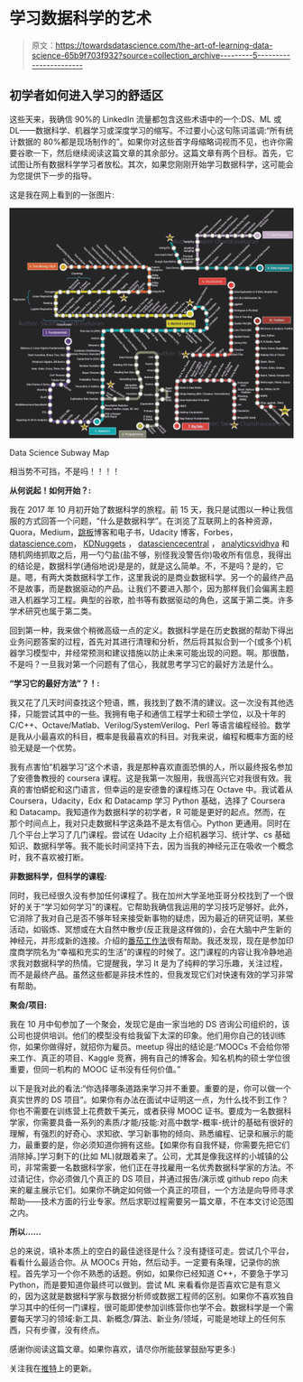 # 学习数据科学的艺术

> 原文：<https://towardsdatascience.com/the-art-of-learning-data-science-65b9f703f932?source=collection_archive---------5----------------------->

## 初学者如何进入学习的舒适区

这些天来，我确信 90%的 LinkedIn 流量都包含这些术语中的一个:DS、ML 或 DL——数据科学、机器学习或深度学习的缩写。不过要小心这句陈词滥调:“所有统计数据的 80%都是现场制作的”。如果你对这些首字母缩略词视而不见，也许你需要谷歌一下，然后继续阅读这篇文章的其余部分。这篇文章有两个目标。首先，它试图让所有数据科学学习者放松。其次，如果您刚刚开始学习数据科学，这可能会为您提供下一步的指导。

这是我在网上看到的一张图片:

![](img/8762c6d276de379d911f378d50736585.png)

Data Science Subway Map

相当势不可挡，不是吗！！！！

**从何说起！如何开始？:**

我在 2017 年 10 月初开始了数据科学的旅程。前 15 天，我只是试图以一种让我信服的方式回答一个问题，“什么是数据科学”。在浏览了互联网上的各种资源，Quora，Medium，[跳板](https://www.springboard.com/)博客和电子书，Udacity 博客，Forbes，[datascience.com](https://www.datascience.com/)， [KDNuggets](https://www.kdnuggets.com/) ， [datasciencecentral](https://www.datasciencecentral.com/) ， [analyticsvidhya](https://www.analyticsvidhya.com/) 和随机网络抓取之后，用一勺勺盐(盐不够，别怪我没警告你)吸收所有信息，我得出的结论是，数据科学(通俗地说)是是的，就是这么简单。不，不是吗？是的，它是。嗯，有两大类数据科学工作，这里我说的是商业数据科学。另一个的最终产品不是故事，而是数据驱动的产品。让我们不要进入那个，因为那样我们会偏离主题进入机器学习工程。典型的谷歌，脸书等有数据驱动的角色，这属于第二类。许多学术研究也属于第二类。

回到第一种，我来做个稍微高级一点的定义。数据科学是在历史数据的帮助下得出业务问题答案的过程，首先对其进行清理和分析，然后将其拟合到一个(或多个)机器学习模型中，并经常预测和建议措施以防止未来可能出现的问题。啊。那很酷，不是吗？一旦我对第一个问题有了信心，我就思考学习它的最好方法是什么。

**“学习它的最好方法”？！:**

我又花了几天时间查找这个短语，瞧，我找到了数不清的建议。这一次没有其他选择，只能尝试其中的一些。我拥有电子和通信工程学士和硕士学位，以及十年的 C/C++、Octave/Matlab、Verilog/SystemVerilog、Perl 等语言编程经验。数学是我从小最喜欢的科目，概率是我最喜欢的科目。对我来说，编程和概率方面的经验无疑是一个优势。

我有点害怕“机器学习”这个术语，我是那种喜欢直面恐惧的人，所以最终报名参加了安德鲁教授的 coursera 课程。这是我第一次服用，我很高兴它对我很有效。我真的害怕蟒蛇和这门语言，但幸运的是安德鲁的课程练习在 Octave 中。我试着从 Coursera，Udacity，Edx 和 Datacamp 学习 Python 基础，选择了 Coursera 和 Datacamp。我知道作为数据科学的初学者，R 可能是更好的起点。然而，在那个时间点上，我对只走数据科学这条路不是太有信心。Python 更通用。同时在几个平台上学习了几门课程。尝试在 Udacity 上介绍机器学习、统计学、cs 基础知识、数据科学等。我不能长时间坚持下去，因为当我的神经元正在吸收一个概念时，我不喜欢被打断。

**非数据科学，但科学的课程:**

同时，我已经很久没有参加任何课程了。我在加州大学圣地亚哥分校找到了一个很好的关于“学习如何学习”的课程。它帮助我确信我运用的学习技巧足够好。此外，它消除了我对自己是否不够年轻来接受新事物的疑虑，因为最近的研究证明，某些活动，如锻炼、冥想或在大自然中散步(反正我是这样做的)，会在大脑中产生新的神经元，并形成新的连接。介绍的[番茄工作法](https://en.wikipedia.org/wiki/Pomodoro_Technique)很有帮助。我还发现，现在是参加印度商学院名为“幸福和充实的生活”的课程的时候了。这门课程的内容让我冷静地追求我对数据科学的热情。它提醒我，学习 It 是为了纯粹的学习乐趣，关注过程，而不是最终产品。虽然这些都是非技术性的，但我发现它们对快速有效的学习非常有帮助。

**聚会/项目:**

我在 10 月中旬参加了一个聚会，发现它是由一家当地的 DS 咨询公司组织的，该公司也提供培训。他们的模型没有给我留下太深的印象。他们用你自己的钱训练你，如果你做得好，就招你为雇员。meetup 得出的结论是:“MOOCs 不会给你带来工作、真正的项目、Kaggle 竞赛，拥有自己的博客会。知名机构的硕士学位很重要，但同一机构的 MOOC 证书没有任何价值。”

以下是我对此的看法:“你选择哪条道路来学习并不重要。重要的是，你可以做一个真实世界的 DS 项目”。如果你有办法在面试中证明这一点，为什么找不到工作？你也不需要在训练营上花费数千美元，或者获得 MOOC 证书。要成为一名数据科学家，你需要具备一系列的素质/才能/技能:对高中数学-概率-统计的基础有很好的理解，有强烈的好奇心、求知欲、学习新事物的倾向、熟悉编程、记录和展示的能力，最重要的是，你必须知道你拥有这些。【如果你有自我怀疑，你需要先把它们消除掉。]学习剩下的(比如 ML)就跟着来了。公司，尤其是像我这样的小城镇的公司，非常需要一名数据科学家，他们正在寻找雇用一名优秀数据科学家的方法。不过请记住，你必须做几个真正的 DS 项目，并通过报告/演示或 github repo 向未来的雇主展示它们。如果你不确定如何做一个真正的项目，一个方法是向导师寻求帮助——技术方面的行业专家。然后求职过程需要另一篇文章，不在本文讨论范围之内。

**所以……**

总的来说，填补本质上的空白的最佳途径是什么？没有捷径可走。尝试几个平台，看看什么最适合你。从 MOOCs 开始，然后动手。一定要有条理，记录你的旅程。首先学习一个你不熟悉的话题。例如，如果你已经知道 C++，不要急于学习 Python，而是要知道你最终可以做到。尝试 ML 来看看你是否喜欢它是有意义的，因为这就是数据科学家与数据分析师或数据工程师的区别。如果你不喜欢独自学习其中的任何一门课程，很可能即使参加训练营你也学不会。数据科学是一个需要每天学习的领域:新工具、新概念/算法、新业务/领域，可能是地球上的任何东西，只有步骤，没有终点。

感谢你阅读这篇文章。如果你喜欢，请尽你所能鼓掌鼓励写更多:)

关注我在[推特](https://www.twitter.com/aparsha2303)上的更新。